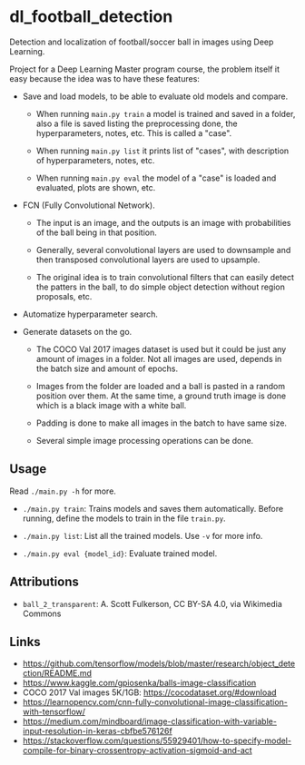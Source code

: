 # dl_football_detection

Detection and localization of football/soccer ball in images using Deep
Learning.

Project for a Deep Learning Master program course, the problem itself it easy
because the idea was to have these features:

- Save and load models, to be able to evaluate old models and compare.

    - When running `main.py train` a model is trained and saved in a folder,
      also a file is saved listing the preprocessing done, the hyperparameters,
      notes, etc. This is called a "case".

    - When running `main.py list` it prints list of "cases", with description of
      hyperparameters, notes, etc.

    - When running `main.py eval` the model of a "case" is loaded and evaluated,
      plots are shown, etc.

- FCN (Fully Convolutional Network).

    - The input is an image, and the outputs is an image with probabilities of
      the ball being in that position.

    - Generally, several convolutional layers are used to downsample and then
      transposed convolutional layers are used to upsample.

    - The original idea is to train convolutional filters that can easily detect
      the patters in the ball, to do simple object detection without region
      proposals, etc.

- Automatize hyperparameter search.

- Generate datasets on the go.

    - The COCO Val 2017 images dataset is used but it could be just any amount
      of images in a folder. Not all images are used, depends in the batch size
      and amount of epochs.

    - Images from the folder are loaded and a ball is pasted in a random
      position over them. At the same time, a ground truth image is done which
      is a black image with a white ball.

    - Padding is done to make all images in the batch to have same size.

    - Several simple image processing operations can be done.

## Usage

Read `./main.py -h` for more.

- `./main.py train`: Trains models and saves them automatically. Before running,
  define the models to train in the file `train.py`.

- `./main.py list`: List all the trained models. Use `-v` for more info.

- `./main.py eval {model_id}`: Evaluate trained model.

## Attributions

- `ball_2_transparent`: A. Scott Fulkerson, CC BY-SA 4.0, via Wikimedia Commons

## Links

- https://github.com/tensorflow/models/blob/master/research/object_detection/README.md
- https://www.kaggle.com/gpiosenka/balls-image-classification
- COCO 2017 Val images 5K/1GB: https://cocodataset.org/#download
- https://learnopencv.com/cnn-fully-convolutional-image-classification-with-tensorflow/
- https://medium.com/mindboard/image-classification-with-variable-input-resolution-in-keras-cbfbe576126f
- https://stackoverflow.com/questions/55929401/how-to-specify-model-compile-for-binary-crossentropy-activation-sigmoid-and-act
